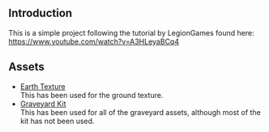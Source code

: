 ## Introduction

This is a simple project following the tutorial by LegionGames found here: <https://www.youtube.com/watch?v=A3HLeyaBCq4>

## Assets

- [Earth Texture](https://www.freepik.com/free-vector/earth-texture_997013.htm)    
    This has been used for the ground texture.
- [Graveyard Kit](https://www.kenney.nl/assets/graveyard-kit)    
    This has been used for all of the graveyard assets, although most of the kit has not been used.
